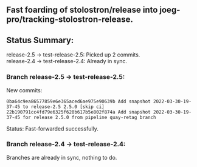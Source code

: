 ## Fast foarding of stolostron/release into joeg-pro/tracking-stolostron-release.

## Status Summary:

release-2.5 -> test-release-2.5: Picked up 2 commits.  
release-2.4 -> test-release-2.4: Already in sync.  

### Branch release-2.5 -> test-release-2.5:

New commits:

```
0ba64c9ea86577859e6e365aced6ae975e90639b Add snapshot 2022-03-30-19-37-45 to release-2.5 2.5.0 [skip ci]
22b190791cc4fd79e6325f620b617b5e802f874a Add snapshot 2022-03-30-19-37-45 for release 2.5.0 from pipeline quay-retag branch
```

Status: Fast-forwarded successfully.

### Branch release-2.4 -> test-release-2.4:

Branches are already in sync, nothing to do.
